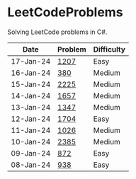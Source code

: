 # LeetCodeProblems

Solving LeetCode problems in C#.

| Date | Problem | Difficulty | 
|------|---------|------------|
| 17-Jan-24 | [1207](1207.cs) | Easy | 
| 16-Jan-24 | [380](380.cs) | Medium | 
| 15-Jan-24 | [2225](2225.cs) | Medium | 
| 14-Jan-24 | [1657](1657.cs) | Medium | 
| 13-Jan-24 | [1347](1347.cs) | Medium | 
| 12-Jan-24 | [1704](1704.cs) | Easy | 
| 11-Jan-24 | [1026](1026.cs) | Medium | 
| 10-Jan-24 | [2385](2385.cs) | Medium | 
| 09-Jan-24 | [872](872.cs) | Easy | 
| 08-Jan-24 | [938](938.cs) | Easy | 